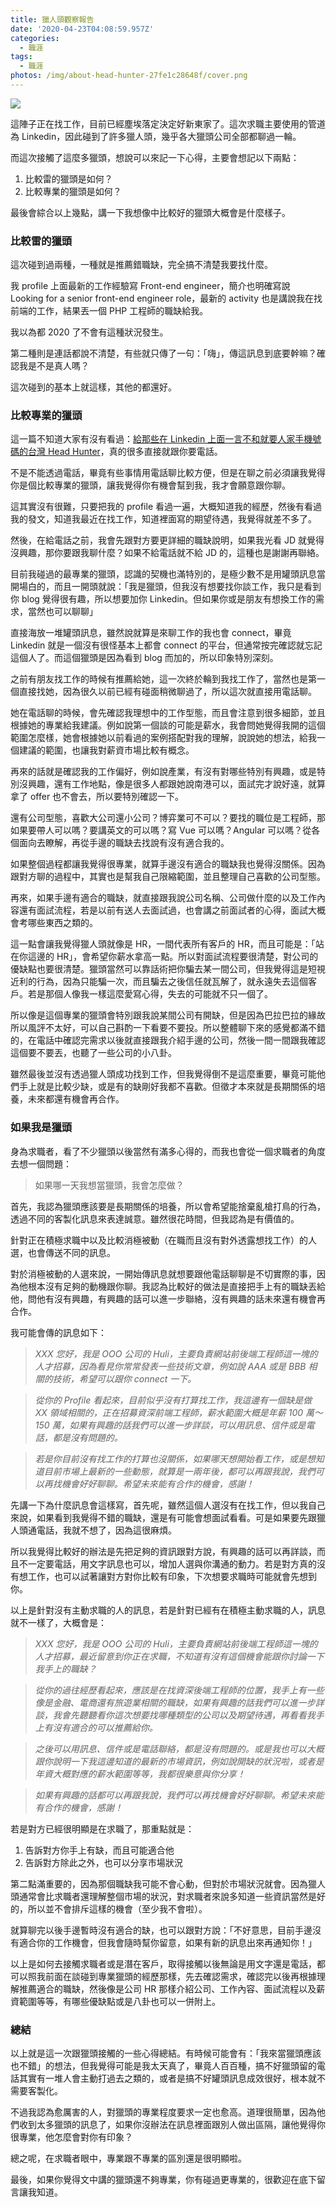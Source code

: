 ```yaml
---
title: 獵人頭觀察報告
date: '2020-04-23T04:08:59.957Z'
categories:
  - 職涯
tags:
  - 職涯
photos: /img/about-head-hunter-27fe1c28648f/cover.png
---
```


![](/img/about-head-hunter-27fe1c28648f/0__SdmhD0ADCFunMzPk.jpg)

這陣子正在找工作，目前已經塵埃落定決定好新東家了。這次求職主要使用的管道為 Linkedin，因此碰到了許多獵人頭，幾乎各大獵頭公司全部都聊過一輪。

而這次接觸了這麼多獵頭，想說可以來記一下心得，主要會想記以下兩點：

1.  比較雷的獵頭是如何？
2.  比較專業的獵頭是如何？

最後會綜合以上幾點，講一下我想像中比較好的獵頭大概會是什麼樣子。

### 比較雷的獵頭

這次碰到過兩種，一種就是推薦錯職缺，完全搞不清楚我要找什麼。

我 profile 上面最新的工作經驗寫 Front-end engineer，簡介也明確寫說 Looking for a senior front-end engineer role，最新的 activity 也是講說我在找前端的工作，結果丟一個 PHP 工程師的職缺給我。

我以為都 2020 了不會有這種狀況發生。

第二種則是連話都說不清楚，有些就只傳了一句：「嗨」，傳這訊息到底要幹嘛？確認我是不是真人嗎？

這次碰到的基本上就這樣，其他的都還好。

### 比較專業的獵頭

這一篇不知道大家有沒有看過：[給那些在 Linkedin 上面一言不和就要人家手機號碼的台灣 Head Hunter](https://medium.com/@zonble/%E7%B5%A6%E9%82%A3%E4%BA%9B%E5%9C%A8-linkedin-%E4%B8%8A%E9%9D%A2%E4%B8%80%E8%A8%80%E4%B8%8D%E5%92%8C%E5%B0%B1%E8%A6%81%E4%BA%BA%E5%AE%B6%E6%89%8B%E6%A9%9F%E8%99%9F%E7%A2%BC%E7%9A%84%E5%8F%B0%E7%81%A3-head-hunter-a92019e42ab7)，真的很多直接就跟你要電話。

不是不能透過電話，畢竟有些事情用電話聊比較方便，但是在聊之前必須讓我覺得你是個比較專業的獵頭，讓我覺得你有機會幫到我，我才會願意跟你聊。

這其實沒有很難，只要把我的 profile 看過一遍，大概知道我的經歷，然後有看過我的發文，知道我最近在找工作，知道裡面寫的期望待遇，我覺得就差不多了。

然後，在給電話之前，我會先跟對方要更詳細的職缺說明，如果我光看 JD 就覺得沒興趣，那你要跟我聊什麼？如果不給電話就不給 JD 的，這種也是謝謝再聯絡。

目前我碰過的最專業的獵頭，認識的契機也滿特別的，是極少數不是用罐頭訊息當開場白的，而且一開頭就說：「我是獵頭，但我沒有想要找你談工作，我只是看到你 blog 覺得很有趣，所以想要加你 Linkedin。但如果你或是朋友有想換工作的需求，當然也可以聊聊」

直接海放一堆罐頭訊息，雖然說就算是來聊工作的我也會 connect，畢竟 Linkedin 就是一個沒有很怪基本上都會 connect 的平台，但通常按完確認就忘記這個人了。而這個獵頭是因為看到 blog 而加的，所以印象特別深刻。

之前有朋友找工作的時候有推薦給她，這一次終於輪到我找工作了，當然也是第一個直接找她，因為很久以前已經有碰面稍微聊過了，所以這次就直接用電話聊。

她在電話聊的時候，會先確認我理想中的工作型態，而且會注意到很多細節，並且根據她的專業給我建議。例如說第一個談的可能是薪水，我會問她覺得我開的這個範圍怎麼樣，她會根據她以前看過的案例搭配對我的理解，說說她的想法，給我一個建議的範圍，也讓我對薪資市場比較有概念。

再來的話就是確認我的工作偏好，例如說產業，有沒有對哪些特別有興趣，或是特別沒興趣，還有工作地點，像是很多人都跟她說南港可以，面試完才說好遠，就算拿了 offer 也不會去，所以要特別確認一下。

還有公司型態，喜歡大公司還小公司？博弈業可不可以？要找的職位是工程師，那如果要帶人可以嗎？要講英文的可以嗎？寫 Vue 可以嗎？Angular 可以嗎？從各個面向去瞭解，再從手邊的職缺去找說有沒有適合我的。

如果整個過程都讓我覺得很專業，就算手邊沒有適合的職缺我也覺得沒關係。因為跟對方聊的過程中，其實也是幫我自己限縮範圍，並且整理自己喜歡的公司型態。

再來，如果手邊有適合的職缺，就直接跟我說公司名稱、公司做什麼的以及工作內容還有面試流程，若是以前有送人去面試過，也會講之前面試者的心得，面試大概會考哪些東西之類的。

這一點會讓我覺得獵人頭就像是 HR，一間代表所有客戶的 HR，而且可能是：「站在你這邊的 HR」，會希望你薪水拿高一點。所以對面試流程要很清楚，對公司的優缺點也要很清楚。獵頭當然可以靠話術把你騙去某一間公司，但我覺得這是短視近利的行為，因為只能騙一次，而且騙去之後信任就瓦解了，就永遠失去這個客戶。若是那個人像我一樣這麼愛寫心得，失去的可能就不只一個了。

所以像是這個專業的獵頭會特別跟我說某間公司有開缺，但是因為巴拉巴拉的緣故所以風評不太好，可以自己斟酌一下看要不要投。所以整體聊下來的感覺都滿不錯的，在電話中確認完需求以後就直接跟我介紹手邊的公司，然後一間一間跟我確認這個要不要丟，也聽了一些公司的小八卦。

雖然最後並沒有透過獵人頭成功找到工作，但我覺得倒不是這麼重要，畢竟可能他們手上就是比較少缺，或是有的缺剛好我都不喜歡。但徵才本來就是長期關係的培養，未來都還有機會再合作。

### 如果我是獵頭

身為求職者，看了不少獵頭以後當然有滿多心得的，而我也會從一個求職者的角度去想一個問題：

> 如果哪一天我想當獵頭，我會怎麼做？

首先，我認為獵頭應該要是長期關係的培養，所以會希望能捨棄亂槍打鳥的行為，透過不同的客製化訊息來表達誠意。雖然很花時間，但我認為是有價值的。

針對正在積極求職中以及比較消極被動（在職而且沒有對外透露想找工作）的人選，也會傳送不同的訊息。

對於消極被動的人選來說，一開始傳訊息就想要跟他電話聊聊是不切實際的事，因為他根本沒有足夠的動機跟你聊。我認為比較好的做法是直接把手上有的職缺丟給他，問他有沒有興趣，有興趣的話可以進一步聯絡，沒有興趣的話未來還有機會再合作。

我可能會傳的訊息如下：

> _XXX 您好，我是 OOO 公司的 Huli，主要負責網站前後端工程師這一塊的人才招募，因為看見你常常發表一些技術文章，例如說 AAA 或是 BBB 相關的技術，希望可以跟你 connect 一下。_

> _從你的 Profile 看起來，目前似乎沒有打算找工作，我這邊有一個缺是做 XX 領域相關的，正在招募資深前端工程師，薪水範圍大概是年薪 100 萬～150 萬，如果有興趣的話我們可以進一步詳談，可以用訊息、信件或是電話，都是沒有問題的。_

> _若是你目前沒有找工作的打算也沒關係，如果哪天想開始看工作，或是想知道目前市場上最新的一些動態，就算是一兩年後，都可以再跟我說，我們可以再找機會好好聊聊。希望未來能有合作的機會，感謝！_

先講一下為什麼訊息會這樣寫，首先呢，雖然這個人選沒有在找工作，但以我自己來說，如果看到我覺得不錯的職缺，還是有可能會想面試看看。可是如果要先跟獵人頭通電話，我就不想了，因為這很麻煩。

所以我覺得比較好的辦法是先把足夠的資訊跟對方說，有興趣的話可以再詳談，而且不一定要電話，用文字訊息也可以，增加人選與你溝通的動力。若是對方真的沒有想工作，也可以試著讓對方對你比較有印象，下次想要求職時可能就會先想到你。

以上是針對沒有主動求職的人的訊息，若是針對已經有在積極主動求職的人，訊息就不一樣了，大概會是：

> _XXX 您好，我是 OOO 公司的 Huli，主要負責網站前後端工程師這一塊的人才招募，最近留意到你正在求職，不知道有沒有這個機會能跟你討論一下我手上的職缺？_

> _從你的過往經歷看起來，應該是在找資深後端工程師的位置，我手上有一些像是金融、電商還有旅遊業相關的職缺，如果有興趣的話我們可以進一步詳談，我會先聽聽看你這次想要找哪種類型的公司以及期望待遇，再看看我手上有沒有適合的可以推薦給你。_

> _之後可以用訊息、信件或是電話聯絡，都是沒有問題的。或是我也可以大概跟你說明一下我這邊知道的最新的市場資訊，例如說開缺的狀況啦，或者是年資大概對應的薪水範圍等等，我都很樂意與你分享！_

> _如果有興趣的話都可以再跟我說，我們可以再找機會好好聊聊。希望未來能有合作的機會，感謝！_

若是對方已經很明顯是在求職了，那重點就是：

1.  告訴對方你手上有缺，而且可能適合他
2.  告訴對方除此之外，也可以分享市場狀況

第二點滿重要的，因為那個職缺我可能不會心動，但對於市場狀況就會。因為獵人頭通常會比求職者還理解整個市場的狀況，對求職者來說多知道一些資訊當然是好的，所以並不會排斥這樣的機會（至少我不會啦）。

就算聊完以後手邊暫時沒有適合的缺，也可以跟對方說：「不好意思，目前手邊沒有適合你的工作機會，但我會隨時幫你留意，如果有新的訊息出來再通知你！」

以上是如何去接觸求職者或是潛在客戶，取得接觸以後無論是用文字還是電話，都可以照我前面在談碰到專業獵頭的經歷那樣，先去確認需求，確認完以後再根據理解推薦適合的職缺，然後像是公司 HR 那樣介紹公司、工作內容、面試流程以及薪資範圍等等，有哪些優缺點或是八卦也可以一併附上。

### 總結

以上就是這一次跟獵頭接觸的一些心得總結。有時候可能會有：「我來當獵頭應該也不錯」的想法，但我覺得可能是我太天真了，畢竟人百百種，搞不好獵頭留的電話其實有一堆人會主動打過去之類的，或者是搞不好罐頭訊息成效很好，根本就不需要客製化。

不過我認為愈厲害的人，對獵頭的專業程度要求一定也愈高。道理很簡單，因為他們收到太多獵頭的訊息了，如果你沒辦法在訊息裡面跟別人做出區隔，讓他覺得你很專業，他怎麼會對你有印象？

總之呢，在求職者眼中，專業跟不專業的區別還是很明顯啦。

最後，如果你覺得文中講的獵頭還不夠專業，你有碰過更專業的，很歡迎在底下留言讓我知道。